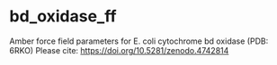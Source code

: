 # bd_oxidase_ff
Amber force field parameters for E. coli cytochrome bd oxidase (PDB: 6RKO) 
Please cite: https://doi.org/10.5281/zenodo.4742814
